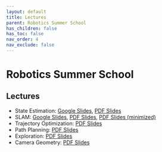 ```yaml
---
layout: default
title: Lectures
parent: Robotics Summer School
has_children: false
has_toc: false
nav_order: 4
nav_exclude: false
---
```


# Robotics Summer School

## Lectures

- State Estimation: [Google Slides](https://docs.google.com/presentation/d/1n9uFZKJy6ziOhH9jVJOLt8AEiiFbftGVEyxURMWpNBw/edit?usp=sharing), [PDF Slides](https://drive.google.com/file/d/1AfqNH0p4iyMRRUN-5uhGKKJOOlTZhyEZ/view?usp=drive_link)
- SLAM: [Google Slides](https://docs.google.com/presentation/d/1y4CfG5U3n2LEyFKZA7vB8nLsR_nIUj-f/edit?usp=drive_web&ouid=116455126816385759225&rtpof=true), [PDF Slides](https://drive.google.com/file/d/1lOCNZ7g7zS32Jaba7-dgE56Z8Z2NgCFc/view?usp=drive_link), [PDF Slides (minimized)](https://drive.google.com/file/d/1oZO_gFthwnLp9nHpzXkaVXGaK1drUUH-/view?usp=drive_link)
- Trajectory Optimization: [PDF Slides](https://drive.google.com/file/d/1nWlS3OZdyQNT0swUu8q3F3qYMPgdvtFe/view?usp=drive_link)
- Path Planning: [PDF Slides](https://drive.google.com/file/d/13lzrN-Ak3tlyxVtLXTOsuZkwn7gqXj2Q/view?usp=sharing)
- Exploration: [PDF Slides](https://drive.google.com/file/d/1Saz5y-0tbWHk7SGu-CvCD9hP24YD1-KV/view?usp=drive_link)
- Camera Geometry: [PDF Slides](#)
